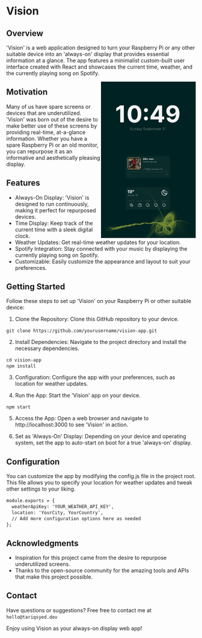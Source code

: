 # Vision

## Overview

<p>'Vision' is a web application designed to turn your Raspberry Pi or any other suitable device into an 'always-on' display that provides essential information at a glance. The app features a minimalist custom-built user interface created with React and showcases the current time, weather, and the currently playing song on Spotify.</p>

<img align="right" src="vision.png" width="50%" height="50%">

## Motivation
<p>Many of us have spare screens or devices that are underutilized. 'Vision' was born out of the desire to make better use of these screens by providing real-time, at-a-glance information. Whether you have a spare Raspberry Pi or an old monitor, you can repurpose it as an informative and aesthetically pleasing display.</p>

## Features
- Always-On Display: 'Vision' is designed to run continuously, making it perfect for repurposed devices.
- Time Display: Keep track of the current time with a sleek digital clock.
- Weather Updates: Get real-time weather updates for your location.
- Spotify Integration: Stay connected with your music by displaying the currently playing song on Spotify.
- Customizable: Easily customize the appearance and layout to suit your preferences.

## Getting Started
Follow these steps to set up 'Vision' on your Raspberry Pi or other suitable device:

1. Clone the Repository: Clone this GitHub repository to your device.
```
git clone https://github.com/yourusername/vision-app.git
```
2. Install Dependencies: Navigate to the project directory and install the necessary dependencies.
```
cd vision-app
npm install
```
3. Configuration: Configure the app with your preferences, such as location for weather updates.

4. Run the App: Start the 'Vision' app on your device.
```
npm start
```
5. Access the App: Open a web browser and navigate to http://localhost:3000 to see 'Vision' in action.

6. Set as 'Always-On' Display: Depending on your device and operating system, set the app to auto-start on boot for a true 'always-on' display.

## Configuration
You can customize the app by modifying the config.js file in the project root. This file allows you to specify your location for weather updates and tweak other settings to your liking.
```
module.exports = {
  weatherApiKey: 'YOUR_WEATHER_API_KEY',
  location: 'YourCity, YourCountry',
  // Add more configuration options here as needed
};
```

## Acknowledgments
- Inspiration for this project came from the desire to repurpose underutilized screens.
- Thanks to the open-source community for the amazing tools and APIs that make this project possible.

## Contact
Have questions or suggestions? Free free to contact me at `hello@tariqsyed.dev`

Enjoy using Vision as your always-on display web app!
